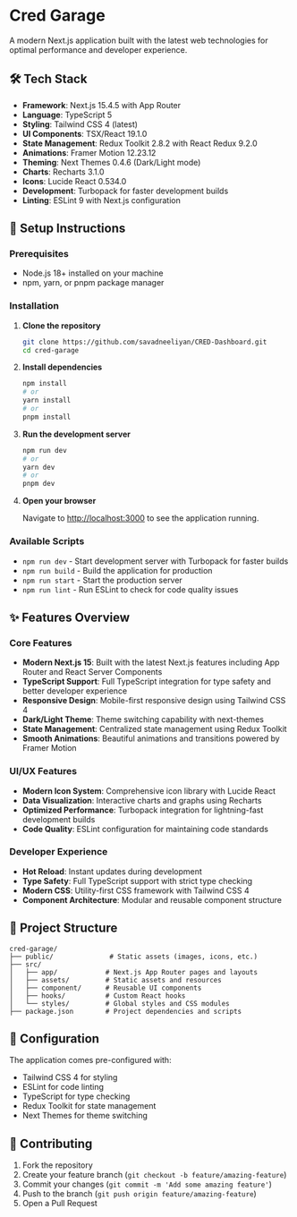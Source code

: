 # Cred Garage

A modern Next.js application built with the latest web technologies for optimal performance and developer experience.

## 🛠️ Tech Stack

- **Framework**: Next.js 15.4.5 with App Router
- **Language**: TypeScript 5
- **Styling**: Tailwind CSS 4 (latest)
- **UI Components**: TSX/React 19.1.0
- **State Management**: Redux Toolkit 2.8.2 with React Redux 9.2.0
- **Animations**: Framer Motion 12.23.12
- **Theming**: Next Themes 0.4.6 (Dark/Light mode)
- **Charts**: Recharts 3.1.0
- **Icons**: Lucide React 0.534.0
- **Development**: Turbopack for faster development builds
- **Linting**: ESLint 9 with Next.js configuration

## 🚀 Setup Instructions

### Prerequisites

- Node.js 18+ installed on your machine
- npm, yarn, or pnpm package manager

### Installation

1. **Clone the repository**

   ```bash
   git clone https://github.com/savadneeliyan/CRED-Dashboard.git
   cd cred-garage
   ```

2. **Install dependencies**

   ```bash
   npm install
   # or
   yarn install
   # or
   pnpm install
   ```

3. **Run the development server**

   ```bash
   npm run dev
   # or
   yarn dev
   # or
   pnpm dev
   ```

4. **Open your browser**

   Navigate to [http://localhost:3000](http://localhost:3000) to see the application running.

### Available Scripts

- `npm run dev` - Start development server with Turbopack for faster builds
- `npm run build` - Build the application for production
- `npm run start` - Start the production server
- `npm run lint` - Run ESLint to check for code quality issues

## ✨ Features Overview

### Core Features

- **Modern Next.js 15**: Built with the latest Next.js features including App Router and React Server Components
- **TypeScript Support**: Full TypeScript integration for type safety and better developer experience
- **Responsive Design**: Mobile-first responsive design using Tailwind CSS 4
- **Dark/Light Theme**: Theme switching capability with next-themes
- **State Management**: Centralized state management using Redux Toolkit
- **Smooth Animations**: Beautiful animations and transitions powered by Framer Motion

### UI/UX Features

- **Modern Icon System**: Comprehensive icon library with Lucide React
- **Data Visualization**: Interactive charts and graphs using Recharts
- **Optimized Performance**: Turbopack integration for lightning-fast development builds
- **Code Quality**: ESLint configuration for maintaining code standards

### Developer Experience

- **Hot Reload**: Instant updates during development
- **Type Safety**: Full TypeScript support with strict type checking
- **Modern CSS**: Utility-first CSS framework with Tailwind CSS 4
- **Component Architecture**: Modular and reusable component structure

## 📁 Project Structure

```
cred-garage/
├── public/              # Static assets (images, icons, etc.)
├── src/
│   ├── app/            # Next.js App Router pages and layouts
│   ├── assets/         # Static assets and resources
│   ├── component/      # Reusable UI components
│   ├── hooks/          # Custom React hooks
│   └── styles/         # Global styles and CSS modules
├── package.json        # Project dependencies and scripts
```

## 🔧 Configuration

The application comes pre-configured with:

- Tailwind CSS 4 for styling
- ESLint for code linting
- TypeScript for type checking
- Redux Toolkit for state management
- Next Themes for theme switching

## 🤝 Contributing

1. Fork the repository
2. Create your feature branch (`git checkout -b feature/amazing-feature`)
3. Commit your changes (`git commit -m 'Add some amazing feature'`)
4. Push to the branch (`git push origin feature/amazing-feature`)
5. Open a Pull Request
